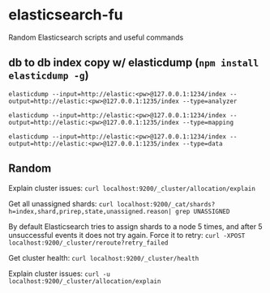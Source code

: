 # elasticsearch-fu
Random Elasticsearch scripts and useful commands

## db to db index copy w/ elasticdump (`npm install elasticdump -g`)

`elasticdump --input=http://elastic:<pw>@127.0.0.1:1234/index --output=http://elastic:<pw>@127.0.0.1:1235/index --type=analyzer`

`elasticdump --input=http://elastic:<pw>@127.0.0.1:1234/index --output=http://elastic:<pw>@127.0.0.1:1235/index --type=mapping`

`elasticdump --input=http://elastic:<pw>@127.0.0.1:1234/index --output=http://elastic:<pw>@127.0.0.1:1235/index --type=data`

## Random

Explain cluster issues: `curl localhost:9200/_cluster/allocation/explain`

Get all unassigned shards: `curl localhost:9200/_cat/shards?h=index,shard,prirep,state,unassigned.reason| grep UNASSIGNED`

By default Elasticsearch tries to assign shards to a node 5 times, and after 5 unsuccessful events it does not try again. Force it to retry: `curl -XPOST localhost:9200/_cluster/reroute?retry_failed`

Get cluster health: `curl localhost:9200/_cluster/health`

Explain cluster issues: `curl -u localhost:9200/_cluster/allocation/explain`
